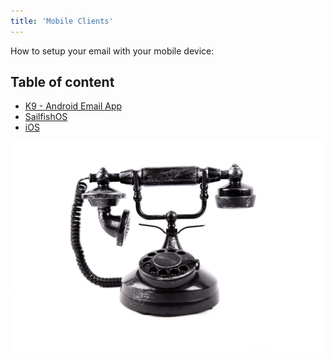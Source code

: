 ```yaml
---
title: 'Mobile Clients'
---
```


How to setup your email with your mobile device:

## Table of content
 - [K9 - Android Email App](androidk9)
 - [SailfishOS](sailfishos)
 - [iOS](ios)

![](mobile.jpg)
